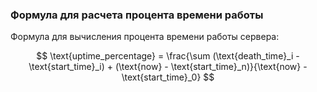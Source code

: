 ### Формула для расчета процента времени работы

Формула для вычисления процента времени работы сервера:

$$
\text{uptime_percentage} = \frac{\sum (\text{death_time}_i - \text{start_time}_i) + (\text{now} - \text{start_time}_n)}{\text{now} - \text{start_time}_0}
$$

